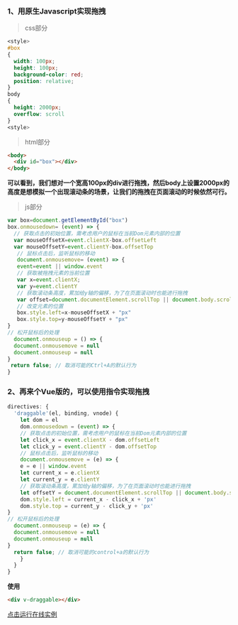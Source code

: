 ### 1、用原生Javascript实现拖拽
> css部分
    
```css
<style>
#box
{
  width: 100px;
  height: 100px;
  background-color: red;
  position: relative;
}
body
{
  height: 2000px;
  overflow: scroll
}
<style>
``` 

> html部分
```html
<body>
  <div id="box"></div>
</body>
```

**可以看到，我们想对一个宽高100px的div进行拖拽，然后body上设置2000px的高度是想模拟一个出现滚动条的场景，让我们的拖拽在页面滚动的时候依然可行。**

> js部分
```javascript
var box=document.getElementById("box")
box.onmousedown= (event) => {
  // 获取点击的初始位置，需考虑用户的鼠标在当前Dom元素内部的位置
  var mouseOffsetX=event.clientX-box.offsetLeft
  var mouseOffsetY=event.clientY-box.offsetTop
   // 鼠标点击后，监听鼠标的移动
   document.onmousemove= (event) => {
   event=event || window.event
   // 获取被拖拽元素的当前位置
   var x=event.clientX;
   var y=event.clientY
   // 获取滚动条高度，累加给y轴的偏移，为了在页面滚动时也能进行拖拽
   var offset=document.documentElement.scrollTop || document.body.scrollTop
   // 改变元素的位置
   box.style.left=x-mouseOffsetX + "px"
   box.style.top=y-mouseOffsetY + "px"
}
// 松开鼠标后的处理
  document.onmouseup = () => {
  document.onmousemove = null
  document.onmouseup = null
}
 return false; // 取消可能的Ctrl+A的默认行为
}
```

### 2、再来个Vue版的，可以使用指令实现拖拽
```vue.js
directives: {
  'draggable'(el, binding, vnode) {
    let dom = el
    dom.onmousedown = (event) => {
    // 获取点击的初始位置，需考虑用户的鼠标在当前Dom元素内部的位置
    let click_x = event.clientX - dom.offsetLeft
    let click_y = event.clientY - dom.offsetTop
    // 鼠标点击后，监听鼠标的移动
    document.onmousemove = (e) => {
    e = e || window.event
    let current_x = e.clientX
    let current_y = e.clientY
    // 获取滚动条高度，累加给y轴的偏移，为了在页面滚动时也能进行拖拽
    let offsetY = document.documentElement.scrollTop || document.body.scrollTop
    dom.style.left = current_x - click_x + 'px'
    dom.style.top = current_y - click_y + 'px'
}
// 松开鼠标后的处理
  document.onmouseup = (e) => {
  document.onmousemove = null
  document.onmouseup = null
}
  return false; // 取消可能的control+a的默认行为
    }
  }
}
```

**使用**

```html
<div v-draggable></div>
```
[点击运行在线实例](https://codesandbox.io/s/crazy-sky-fmyhe?fontsize=14&hidenavigation=1&theme=dark)

 